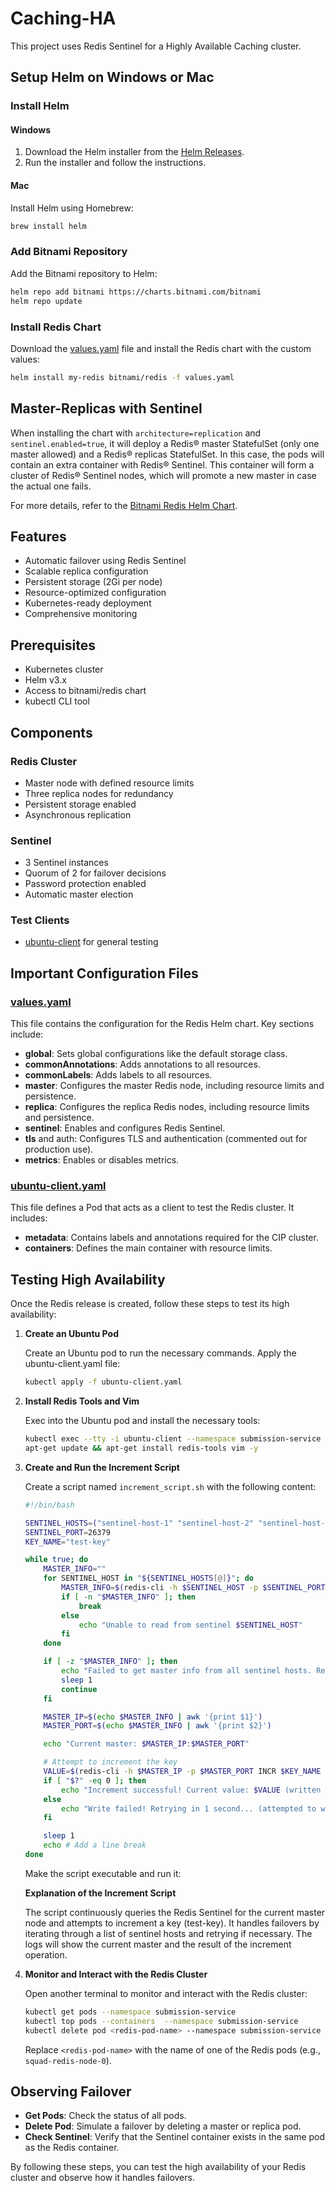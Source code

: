 # Caching-HA

This project uses Redis Sentinel for a Highly Available Caching cluster.

## Setup Helm on Windows or Mac

### Install Helm

#### Windows

1. Download the Helm installer from the [Helm Releases](https://github.com/helm/helm/releases).
2. Run the installer and follow the instructions.

#### Mac

Install Helm using Homebrew:

```bash
brew install helm
```

### Add Bitnami Repository

Add the Bitnami repository to Helm:

```bash
helm repo add bitnami https://charts.bitnami.com/bitnami
helm repo update
```

### Install Redis Chart

Download the [values.yaml](./values.yaml) file and install the Redis chart with the custom values:

```bash
helm install my-redis bitnami/redis -f values.yaml
```

## Master-Replicas with Sentinel

When installing the chart with `architecture=replication` and `sentinel.enabled=true`, it will deploy a Redis® master StatefulSet (only one master allowed) and a Redis® replicas StatefulSet. In this case, the pods will contain an extra container with Redis® Sentinel. This container will form a cluster of Redis® Sentinel nodes, which will promote a new master in case the actual one fails.

For more details, refer to the [Bitnami Redis Helm Chart](https://github.com/bitnami/charts/tree/main/bitnami/redis).

## Features

- Automatic failover using Redis Sentinel
- Scalable replica configuration
- Persistent storage (2Gi per node)
- Resource-optimized configuration
- Kubernetes-ready deployment
- Comprehensive monitoring

## Prerequisites

- Kubernetes cluster
- Helm v3.x
- Access to bitnami/redis chart
- kubectl CLI tool

## Components

### Redis Cluster
- Master node with defined resource limits
- Three replica nodes for redundancy
- Persistent storage enabled
- Asynchronous replication

### Sentinel
- 3 Sentinel instances
- Quorum of 2 for failover decisions
- Password protection enabled
- Automatic master election

### Test Clients
- [ubuntu-client](./ubuntu-client.yaml) for general testing

## Important Configuration Files

### [values.yaml](./values.yaml)

This file contains the configuration for the Redis Helm chart. Key sections include:

- **global**: Sets global configurations like the default storage class.
- **commonAnnotations**: Adds annotations to all resources.
- **commonLabels**: Adds labels to all resources.
- **master**: Configures the master Redis node, including resource limits and persistence.
- **replica**: Configures the replica Redis nodes, including resource limits and persistence.
- **sentinel**: Enables and configures Redis Sentinel.
- **tls** and auth: Configures TLS and authentication (commented out for production use).
- **metrics**: Enables or disables metrics.

### [ubuntu-client.yaml](./ubuntu-client.yaml)

This file defines a Pod that acts as a client to test the Redis cluster. It includes:

- **metadata**: Contains labels and annotations required for the CIP cluster.
- **containers**: Defines the main container with resource limits.

## Testing High Availability

Once the Redis release is created, follow these steps to test its high availability:

1. **Create an Ubuntu Pod**

    Create an Ubuntu pod to run the necessary commands. Apply the ubuntu-client.yaml file:

    ```bash
    kubectl apply -f ubuntu-client.yaml
    ```

2. **Install Redis Tools and Vim**

    Exec into the Ubuntu pod and install the necessary tools:

    ```bash
    kubectl exec --tty -i ubuntu-client --namespace submission-service -- bash
    apt-get update && apt-get install redis-tools vim -y
    ```



3. **Create and Run the Increment Script**

    Create a script named `increment_script.sh` with the following content:

    ```bash
    #!/bin/bash

    SENTINEL_HOSTS=("sentinel-host-1" "sentinel-host-2" "sentinel-host-3") # replace with actual sentinel host internal DNS names (e.g., squad-redis-node-0.squad-redis-headless.submission-service.svc.cluster.local)
    SENTINEL_PORT=26379
    KEY_NAME="test-key"
    
    while true; do
        MASTER_INFO=""
        for SENTINEL_HOST in "${SENTINEL_HOSTS[@]}"; do
            MASTER_INFO=$(redis-cli -h $SENTINEL_HOST -p $SENTINEL_PORT SENTINEL get-master-addr-by-name mymaster 2>/dev/null)
            if [ -n "$MASTER_INFO" ]; then
                break
            else
                echo "Unable to read from sentinel $SENTINEL_HOST"
            fi
        done
    
        if [ -z "$MASTER_INFO" ]; then
            echo "Failed to get master info from all sentinel hosts. Retrying in 1 second..."
            sleep 1
            continue
        fi
    
        MASTER_IP=$(echo $MASTER_INFO | awk '{print $1}')
        MASTER_PORT=$(echo $MASTER_INFO | awk '{print $2}')
    
        echo "Current master: $MASTER_IP:$MASTER_PORT"
    
        # Attempt to increment the key
        VALUE=$(redis-cli -h $MASTER_IP -p $MASTER_PORT INCR $KEY_NAME 2>/dev/null)
        if [ "$?" -eq 0 ]; then
            echo "Increment successful! Current value: $VALUE (written to $MASTER_IP:$MASTER_PORT)"
        else
            echo "Write failed! Retrying in 1 second... (attempted to write to $MASTER_IP:$MASTER_PORT)"
        fi
    
        sleep 1
        echo # Add a line break
    done
    ```

    Make the script executable and run it:

    **Explanation of the Increment Script**

    The script continuously queries the Redis Sentinel for the current master node and attempts to increment a key (test-key). It handles failovers by iterating through a list of sentinel hosts and retrying if necessary. The logs will show the current master and the result of the increment operation.

4. **Monitor and Interact with the Redis Cluster**

    Open another terminal to monitor and interact with the Redis cluster:

    ```bash
    kubectl get pods --namespace submission-service
    kubectl top pods --containers  --namespace submission-service
    kubectl delete pod <redis-pod-name> --namespace submission-service
    ```

    Replace `<redis-pod-name>` with the name of one of the Redis pods (e.g., `squad-redis-node-0`).

## Observing Failover

- **Get Pods**: Check the status of all pods.
- **Delete Pod**: Simulate a failover by deleting a master or replica pod.
- **Check Sentinel**: Verify that the Sentinel container exists in the same pod as the Redis container.

By following these steps, you can test the high availability of your Redis cluster and observe how it handles failovers.